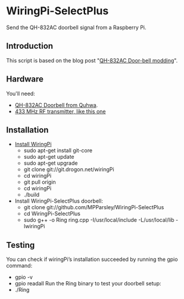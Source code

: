 # WiringPi-SelectPlus
Send the QH-832AC doorbell signal from a Raspberry Pi.

## Introduction
This script is based on the blog post "[QH-832AC Door-bell modding](https://arduinodiy.wordpress.com/2015/03/02/qh-832ac-door-bell-moddinghttps://arduinodiy.wordpress.com/2015/03/02/qh-832ac-door-bell-modding)".

## Hardware
You'll need:
- [QH-832AC Doorbell from Quhwa](http://www.quhwa.com/Auto-learning-Code-Chimes-QH-832AC-g-72.html).
- [433 MHz RF transmitter, like this one](https://iprototype.nl/products/components/communications/rf-transmitter-434mhz)

## Installation
- [Install WiringPi](http://wiringpi.com/download-and-install/)
  - sudo apt-get install git-core
  - sudo apt-get update
  - sudo apt-get upgrade
  - git clone git://git.drogon.net/wiringPi
  - cd wiringPi
  - git pull origin
  - cd wiringPi
  - ./build
- Install WiringPi-SelectPlus doorbell:
  - git clone git://github.com/MPParsley/WiringPi-SelectPlus
  - cd WiringPi-SelectPlus
  - sudo g++ -o Ring ring.cpp -I/usr/local/include -L/usr/local/lib -lwiringPi

## Testing
You can check if wiringPi’s installation succeeded by running the gpio command:
- gpio -v
- gpio readall
Run the Ring binary to test your doorbell setup:
- ./Ring
